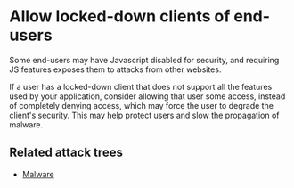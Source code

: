 # Allow locked-down clients of end-users

Some end-users may have Javascript disabled for security, and requiring JS features exposes them to attacks from other websites.

If a user has a locked-down client that does not support all the features used by your application, consider allowing that user some access, instead of completely denying access, which may force the user to degrade the client's security. This may help protect users and slow the propagation of malware.

## Related attack trees

* [Malware](attack-trees:docs/malware/README)